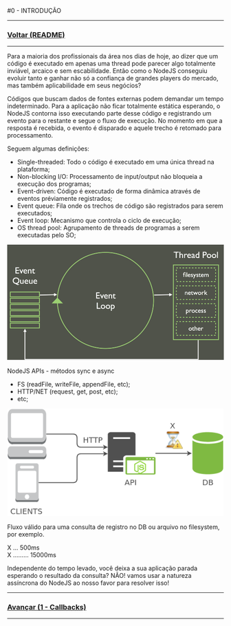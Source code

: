 #0 - INTRODUÇÃO

---

### [Voltar (README)](../README.md)

---

Para a maioria dos profissionais da área nos dias de hoje, ao dizer que um código é executado em
apenas uma thread pode parecer algo totalmente inviável, arcaico e sem escabilidade. Então como o
NodeJS conseguiu evoluir tanto e ganhar não só a confiança de grandes players do mercado, mas
também aplicabilidade em seus negócios?

Códigos que buscam dados de fontes externas podem demandar um tempo indeterminado. Para a aplicação
não ficar totalmente estática esperando, o NodeJS contorna isso executando parte desse código e
registrando um evento para o restante e segue o fluxo de execução. No momento em que a resposta é
recebida, o evento é disparado e aquele trecho é retomado para processamento.

Seguem algumas definições:
- Single-threaded: Todo o código é executado em uma única thread na plataforma;
- Non-blocking I/O: Processamento de input/output não bloqueia a execução dos programas;
- Event-driven: Código é executado de forma dinâmica através de eventos préviamente registrados;
- Event queue: Fila onde os trechos de código são registrados para serem executados;
- Event loop: Mecanismo que controla o ciclo de execução;
- OS thread pool: Agrupamento de threads de programas a serem executadas pelo SO;

![Fundamentos](../images/fundamentals.jpg)

NodeJS APIs - métodos sync e async
- FS (readFile, writeFile, appendFile, etc);
- HTTP/NET (request, get, post, etc);
- etc;

![Requisição HTTP](../images/httpRequest.png)

Fluxo válido para uma consulta de registro no DB ou arquivo no filesystem, por exemplo.

X ... 500ms<br>
X ......... 15000ms

Independente do tempo levado, você deixa a sua aplicação parada esperando o resultado da consulta?
NÃO! vamos usar a natureza assíncrona do NodeJS ao nosso favor para resolver isso!

---

### [Avançar (1 - Callbacks)](../1_callbacks/README.md)

---

